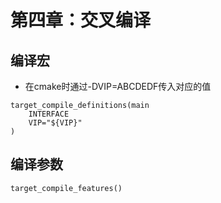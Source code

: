 # 第四章：交叉编译

## 编译宏
- 在cmake时通过-DVIP=ABCDEDF传入对应的值
```
target_compile_definitions(main
    INTERFACE
    VIP="${VIP}"
)
```
## 编译参数
```
target_compile_features()
```